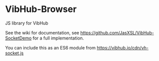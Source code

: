 # VibHub-Browser
 JS library for VibHub

See the wiki for documentation, see https://github.com/JasXSL/VibHub-SocketDemo for a full implementation.

You can include this as an ES6 module from https://vibhub.io/cdn/vh-socket.js
